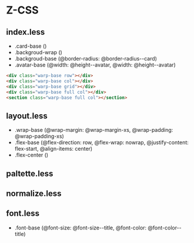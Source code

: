 # Z-CSS

## index.less

- .card-base ()
- .backgroud-wrap ()
- .backgroud-base (@border-radius: @border-radius--card)
- .avatar-base (@width: @height--avatar, @width: @height--avatar)

```html
<div class="warp-base row"></div>
<div class="warp-base col"></div>
<div class="warp-base grid"></div>
<div class="warp-base full col"></div>
<section class="warp-base full col"></section>
```

## layout.less

- .wrap-base (@wrap-margin: @wrap-margin-xs, @wrap-padding: @wrap-padding-xs)
- .flex-base (@flex-direction: row, @flex-wrap: nowrap, @justify-content: flex-start, @align-items: center)
- .flex-center ()

## paltette.less

## normalize.less

## font.less

- .font-base (@font-size: @font-size--title, @font-color: @font-color--title)
